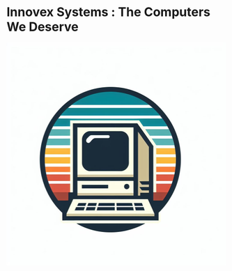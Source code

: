# Innovex Systems : The Computers We Deserve

<p align="center">
    <img src="/profile/logo.jpg" width=512 height=512 />
</p>